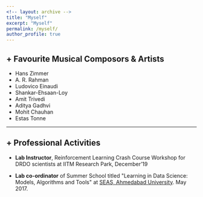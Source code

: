 ```yaml
---
<!-- layout: archive -->
title: "Myself"
excerpt: "Myself"
permalink: /myself/
author_profile: true
---
```


## + **Favourite Musical Composors & Artists**

- Hans Zimmer
- A. R. Rahman
- Ludovico Einaudi
- Shankar-Ehsaan-Loy
- Amit Trivedi
- Aditya Gadhvi
- Mohit Chauhan
- Estas Tonne
---

## + **Professional Activities**

* **Lab Instructor**, Reinforcement Learning Crash Course Workshop for DRDO scientists at IITM Research Park, December’19

* **Lab co-ordinator** of Summer School  titled "Learning in Data Science: Models, Algorithms and Tools" at [SEAS, Ahmedabad University](https://ahduni.edu.in/seas/). May 2017.
